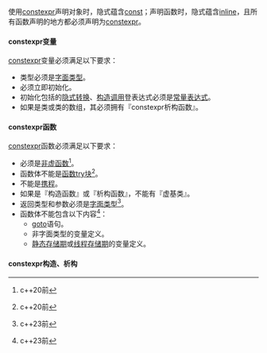 使用[constexpr]()声明对象时，隐式蕴含[const]()；声明函数时，隐式蕴含[inline]()，且所有函数声明的地方都必须声明为[constexpr]()。

#### constexpr变量

[constexpr]()变量必须满足以下要求：

* 类型必须是[字面类型]()。
* 必须立即初始化。
* 初始化包括的[隐式转换]()、[构造调用]()登表达式必须是[常量表达式]()。
* 如果是类或类的数组，其必须拥有『constexpr析构函数』。

#### constexpr函数

[constexpr]()函数必须满足以下要求：

* 必须是[非虚函数]()[^1]。
* 函数体不能是[函数try块]()[^1]。
* 不能是[携程]()。
* 如果是『构造函数』或『析构函数』，不能有『虚基类』。
* 返回类型和参数必须是[字面类型]()[^2]。
* 函数体不能包含以下内容[^2]：
  * [goto]()语句。
  * 非字面类型的变量定义。
  * [静态存储期]()或[线程存储期]()的变量定义。

#### constexpr构造、析构









[^1]:c++20前
[^2]:c++23前